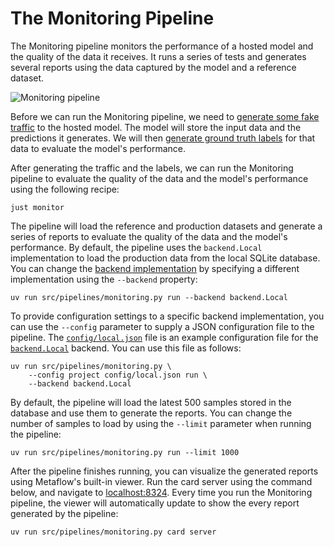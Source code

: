 # The Monitoring Pipeline

The Monitoring pipeline monitors the performance of a hosted model and the quality of the data it receives. It runs a series of tests and generates several reports using the data captured by the model and a reference dataset.

![Monitoring pipeline](.guide/monitoring-pipeline/images/monitoring.png)

Before we can run the Monitoring pipeline, we need to [generate some fake traffic](.guide/monitoring-pipeline/generating-fake-traffic.md) to the hosted model. The model will store the input data and the predictions it generates. We will then [generate ground truth labels](.guide/monitoring-pipeline/generating-fake-labels.md) for that data to evaluate the model's performance.

After generating the traffic and the labels, we can run the Monitoring pipeline to evaluate the quality of the data and the model's performance using the following recipe:

```shell
just monitor
```

The pipeline will load the reference and production datasets and generate a series of reports to evaluate the quality of the data and the model's performance. By default, the pipeline uses the `backend.Local` implementation to load the production data from the local SQLite database. You can change the [backend implementation](src/inference/backend.py) by specifying a different implementation using the `--backend` property:

```shell
uv run src/pipelines/monitoring.py run --backend backend.Local
```

To provide configuration settings to a specific backend implementation, you can use the `--config` parameter to supply a JSON configuration file to the pipeline. The [`config/local.json`](config/local.json) file is an example configuration file for the [`backend.Local`](src/inference/backend.py) backend. You can use this file as follows:

```shell
uv run src/pipelines/monitoring.py \
    --config project config/local.json run \
    --backend backend.Local
```

By default, the pipeline will load the latest 500 samples stored in the database and use them to generate the reports. You can change the number of samples to load by using the `--limit` parameter when running the pipeline:

```shell
uv run src/pipelines/monitoring.py run --limit 1000
```

After the pipeline finishes running, you can visualize the generated reports using Metaflow's built-in viewer. Run the card server using the command below, and navigate to [localhost:8324](http://localhost:8324). Every time you run the Monitoring pipeline, the viewer will automatically update to show the every report generated by the pipeline:

```shell
uv run src/pipelines/monitoring.py card server
```